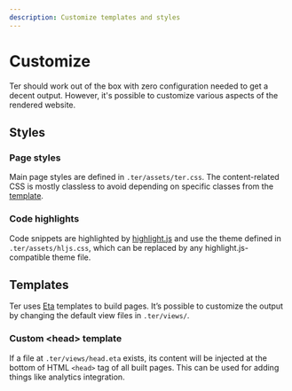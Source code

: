 ```yaml
---
description: Customize templates and styles
---
```


# Customize

Ter should work out of the box with zero configuration needed to get a decent
output. However, it's possible to customize various aspects of the rendered
website.

## Styles

### Page styles

Main page styles are defined in `.ter/assets/ter.css`. The content-related CSS
is mostly classless to avoid depending on specific classes from the
[template](#templates).

### Code highlights

Code snippets are highlighted by [highlight.js](https://highlightjs.org) and use
the theme defined in `.ter/assets/hljs.css`, which can be replaced by any
highlight.js-compatible theme file.

## Templates

Ter uses [Eta](https://eta.js.org/) templates to build pages. It’s possible to
customize the output by changing the default view files in `.ter/views/`.

### Custom \<head\> template

If a file at `.ter/views/head.eta` exists, its content will be injected at the
bottom of HTML `<head>` tag of all built pages. This can be used for adding
things like analytics integration.
